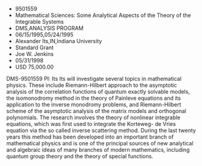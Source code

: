 
* 9501559
* Mathematical Sciences: Some Analytical Aspects of the Theory of the Integrable Systems
* DMS,ANALYSIS PROGRAM
* 06/15/1995,05/24/1995
* Alexander Its,IN,Indiana University
* Standard Grant
* Joe W. Jenkins
* 05/31/1998
* USD 75,000.00

DMS-9501559 PI: Its Its will investigate several topics in mathematical physics.
These include Riemann-Hilbert approach to the asymptotic analysis of the
correlation functions of quantum exactly solvable models, the isomonodromy
method in the theory of Painleve equations and its application to the inverse
monodromy problems, and Riemann-Hilbert scheme of the asymptotic analysis of the
matrix models and orthogonal polynomials. The research involves the theory of
nonlinear integrable equations, which was first used to integrate the Korteweg-
de Vries equation via the so called inverse scattering method. During the last
twenty years this method has been developed into an important branch of
mathematical physics and is one of the principal sources of new analytical and
algebraic ideas of many branches of modern mathematics, including quantum group
theory and the theory of special functions.
